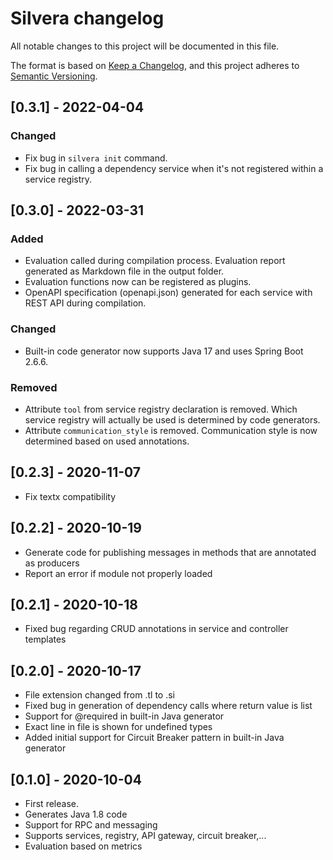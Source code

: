 # Silvera changelog
All notable changes to this project will be documented in this file.

The format is based on [Keep a Changelog](https://keepachangelog.com/en/1.0.0/),
and this project adheres to [Semantic Versioning](https://semver.org/spec/v2.0.0.html).

## [0.3.1] - 2022-04-04

### Changed

* Fix bug in `silvera init` command.
* Fix bug in calling a dependency service when it's not registered within a service registry.

## [0.3.0] - 2022-03-31

### Added

* Evaluation called during compilation process. Evaluation report generated as Markdown file in the output folder.
* Evaluation functions now can be registered as plugins.
* OpenAPI specification (openapi.json) generated for each service with REST API during compilation.

### Changed

* Built-in code generator now supports Java 17 and uses Spring Boot 2.6.6.

### Removed

* Attribute `tool` from service registry declaration is removed. Which service registry will actually be used is determined by code generators.
* Attribute `communication_style` is removed. Communication style is now determined based on used annotations.

## [0.2.3] - 2020-11-07

* Fix textx compatibility

## [0.2.2] - 2020-10-19

* Generate code for publishing messages in methods that are annotated as producers
* Report an error if module not properly loaded

## [0.2.1] - 2020-10-18

* Fixed bug regarding CRUD annotations in service and controller templates

## [0.2.0] - 2020-10-17

* File extension changed from .tl to .si
* Fixed bug in generation of dependency calls where return value is list
* Support for @required in built-in Java generator
* Exact line in file is shown for undefined types
* Added initial support for Circuit Breaker pattern in built-in Java generator

## [0.1.0] - 2020-10-04

* First release. 
* Generates Java 1.8 code
* Support for RPC and messaging
* Supports services, registry, API gateway, circuit breaker,...
* Evaluation based on metrics